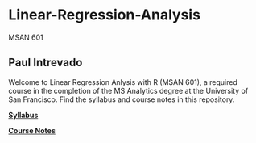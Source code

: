 # Linear-Regression-Analysis
MSAN 601

## Paul Intrevado

Welcome to Linear Regression Anlysis with R (MSAN 601), a required course in the completion of the MS Analytics degree at the University of San Francisco. Find the syllabus and course notes in this repository.

[**Syllabus**](https://github.com/paulintrevado/msan593/blob/master/syllabus.pdf)

[**Course Notes**](https://github.com/paulintrevado/Exploratory-Data-Analysis-with-R/blob/master/msan593_summer2017_COMPLETE.pdf)
